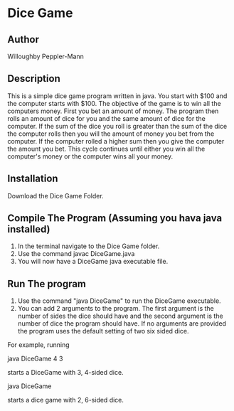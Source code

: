 # Dice Game

## Author
Willoughby Peppler-Mann

## Description
This is a simple dice game program written in java. You start with $100
and the computer starts with $100. The objective of the game is to win all the computers money. First you bet an amount of money. The program then rolls an amount of dice for you and the same amount of dice for the computer. If the sum of the dice you roll is greater than the sum of the dice the computer rolls then you will the amount of money you bet from the computer. If the computer rolled a higher sum then you give the computer the amount you bet. This cycle continues until either you win all the computer's money or the computer wins all your money.

## Installation
Download the Dice Game Folder.

## Compile The Program (Assuming you hava java installed)
1. In the terminal navigate to the Dice Game folder.
2. Use the command javac DiceGame.java
3. You will now have a DiceGame java executable file.

## Run The program
1. Use the command
"java DiceGame" to run the DiceGame executable.
2. You can add 2 arguments to the program. The first argument is the number of sides the dice should have and the second argument is the number of dice the program should have. If no arguments are provided the program uses the default setting of two six sided dice.

For example, running

java DiceGame 4 3

starts a DiceGame with 3, 4-sided dice.

java DiceGame

starts a dice game with 2, 6-sided dice.
